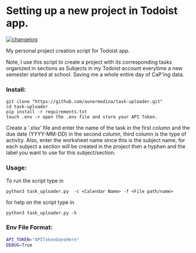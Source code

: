 # Setting up a new project in Todoist app.

[![changelog](https://img.shields.io/badge/changelog-v1.3.0-blue.svg)](CHANGELOG.md)


My personal project creation script for Todoist app.

Note, I use this script to create a project with its corresponding tasks organized in sections as Subjects in my Todoist account everytime a new semester started at school. Saving me a whole entire day of CaP'ing data.

### Install: 
```
git clone "https://github.com/aunermedina/task-uploader.git"
cd task-uploader
pip install -r requirements.txt
touch .env -> open the .env file and store your API Token. 
```
Create a '.xlsx' file and enter the name of the task in the first column and the due date (YYYY-MM-DD) in the second column, third column is the type of activity. 
Also, enter the worksheet name since this is the subject name, for each subject a section will be created in the project then a hyphen and the label you want to use for this subject/section. 

### Usage:

To run the script type in 
```
python3 task_uploader.py  -c <Calendar Name> -f <File path/name> 
```
for help on the script type in 
```
python3 task_uploader.py -h
```

### Env File Format:
```bash
API_TOKEN="APITokenGoesHere"
DEBUG=True
```